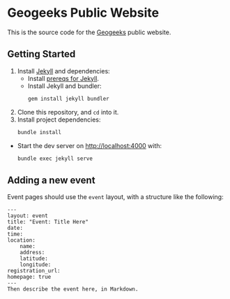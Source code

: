 # Geogeeks Public Website

This is the source code for the [Geogeeks](https://geogeeks.org/) public website.

## Getting Started

1. Install [Jekyll](https://jekyllrb.com/) and dependencies:
    * Install [prereqs for Jekyll](https://jekyllrb.com/docs/installation/).
    * Install Jekyll and bundler:
        ```bash
        gem install jekyll bundler
        ```
2. Clone this repository, and `cd` into it.
3. Install project dependencies:
    ```bash
    bundle install
    ```
* Start the dev server on [http://localhost:4000](http://localhost:4000) with:
    ```bash
    bundle exec jekyll serve
    ```

## Adding a new event

Event pages should use the `event` layout, with a structure like the following:

```
---
layout: event
title: "Event: Title Here"
date:
time:
location:
    name: 
    address: 
    latitude: 
    longitude: 
registration_url:
homepage: true
---
Then describe the event here, in Markdown.

```
